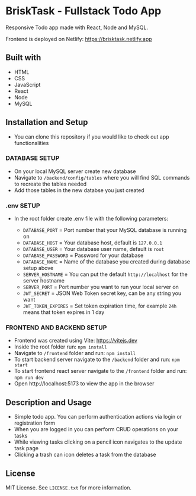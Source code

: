 # BriskTask - Fullstack Todo App

Responsive Todo app made with React, Node and MySQL.

Frontend is deployed on Netlify: https://brisktask.netlify.app

## Built with

-   HTML
-   CSS
-   JavaScript
-   React
-   Node
-   MySQL

## Installation and Setup

-   You can clone this repository if you would like to check out app functionalities

### DATABASE SETUP

-   On your local MySQL server create new database
-   Navigate to `/backend/config/tables` where you will find SQL commands to recreate the tables needed
-   Add those tables in the new databse you just created

### .env SETUP

-   In the root folder create .env file with the following parameters:

    -   `DATABASE_PORT` = Port number that your MySQL database is running on
    -   `DATABASE_HOST` = Your database host, default is `127.0.0.1`
    -   `DATABASE_USER` = Your database user name, default is `root`
    -   `DATABASE_PASSWORD` = Password for your database
    -   `DATABASE_NAME` = Name of the database you created during database setup above
    -   `SERVER_HOSTNAME` = You can put the default `http://localhost` for the server hostname
    -   `SERVER_PORT` = Port number you want to run your local server on
    -   `JWT_SECRET` = JSON Web Token secret key, can be any string you want
    -   `JWT_TOKEN_EXPIRES` = Set token expiration time, for example `24h` means that token expires in 1 day

### FRONTEND AND BACKEND SETUP

-   Frontend was created using Vite: https://vitejs.dev
-   Inside the root folder run: `npm install`
-   Navigate to `/frontend` folder and run: `npm install`
-   To start backend server navigate to the `/backend` folder and run: `npm start`
-   To start frontend react server navigate to the `/frontend` folder and run: `npm run dev`
-   Open http://localhost:5173 to view the app in the browser

## Description and Usage

-   Simple todo app. You can perform authentication actions via login or registration form
-   When you are logged in you can perform CRUD operations on your tasks
-   While viewing tasks clicking on a pencil icon navigates to the update task page
-   Clicking a trash can icon deletes a task from the database

## License

MIT License. See `LICENSE.txt` for more information.
